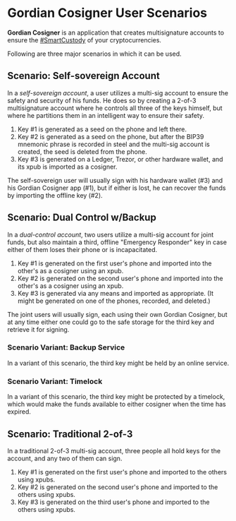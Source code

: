 # Gordian Cosigner User Scenarios

**Gordian Cosigner** is an application that creates multisignature accounts to ensure the [#SmartCustody](https://www.smartcustody.com/) of your cryptocurrencies.

Following are three major scenarios in which it can be used.

## Scenario: Self-sovereign Account

In a _self-sovereign account_, a user utilizes a multi-sig account to ensure the safety and security of his funds. He does so by creating a 2-of-3 multisignature account where he controls all three of the keys himself, but where he partitions them in an intelligent way to ensure their safety.

1. Key #1 is generated as a seed on the phone and left there.
2. Key #2 is generated as a seed on the phone, but after the BIP39 mnemonic phrase is recorded in steel and the multi-sig account is created, the seed is deleted from the phone.
3. Key #3 is generated on a Ledger, Trezor, or other hardware wallet, and its xpub is imported as a cosigner.

The self-sovereign user will usually sign with his hardware wallet (#3) and his Gordian Cosigner app (#1), but if either is lost, he can recover the funds by importing the offline key (#2).

## Scenario: Dual Control w/Backup

In a _dual-control account_, two users utilize a multi-sig account for joint funds, but also maintain a third, offline "Emergency Responder" key in case either of them loses their phone or is incapacitated.

1. Key #1 is generated on the first user's phone and imported into the other's as a cosigner using an xpub.
1. Key #2 is generated on the second user's phone and imported into the other's as a cosigner using an xpub.
1. Key #3 is generated via any means and imported as appropriate. (It might be generated on one of the phones, recorded, and deleted.)

The joint users will usually sign, each using their own Gordian Cosigner, but at any time either one could go to the safe storage for the third key and retrieve it for signing. 

### Scenario Variant: Backup Service

In a variant of this scenario, the third key might be held by an online service.

### Scenario Variant: Timelock

In a variant of this scenario, the third key might be protected by a timelock, which would make the funds available to either cosigner when the time has expired.

## Scenario: Traditional 2-of-3

In a traditional 2-of-3 multi-sig account, three people all hold keys for the account, and any two of them can sign.

1. Key #1 is generated on the first user's phone and imported to the others using xpubs.
1. Key #2 is generated on the second user's phone and imported to the others using xpubs.
1. Key #3 is generated on the third user's phone and imported to the others using xpubs.
